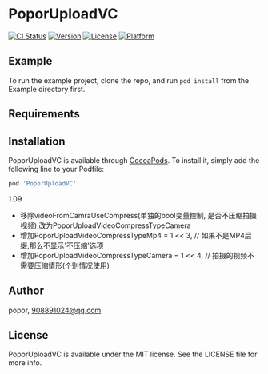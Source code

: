 # PoporUploadVC

[![CI Status](https://img.shields.io/travis/popor/PoporUploadVC.svg?style=flat)](https://travis-ci.org/popor/PoporUploadVC)
[![Version](https://img.shields.io/cocoapods/v/PoporUploadVC.svg?style=flat)](https://cocoapods.org/pods/PoporUploadVC)
[![License](https://img.shields.io/cocoapods/l/PoporUploadVC.svg?style=flat)](https://cocoapods.org/pods/PoporUploadVC)
[![Platform](https://img.shields.io/cocoapods/p/PoporUploadVC.svg?style=flat)](https://cocoapods.org/pods/PoporUploadVC)

## Example

To run the example project, clone the repo, and run `pod install` from the Example directory first.

## Requirements

## Installation

PoporUploadVC is available through [CocoaPods](https://cocoapods.org). To install
it, simply add the following line to your Podfile:

```ruby
pod 'PoporUploadVC'
```

1.09
- 移除videoFromCamraUseCompress(单独的bool变量控制, 是否不压缩拍摄视频),改为PoporUploadVideoCompressTypeCamera
- 增加PoporUploadVideoCompressTypeMp4       = 1 << 3, // 如果不是MP4后缀,那么不显示'不压缩'选项
- 增加PoporUploadVideoCompressTypeCamera  = 1 << 4, // 拍摄的视频不需要压缩情形(个别情况使用)



## Author

popor, 908891024@qq.com

## License

PoporUploadVC is available under the MIT license. See the LICENSE file for more info.

